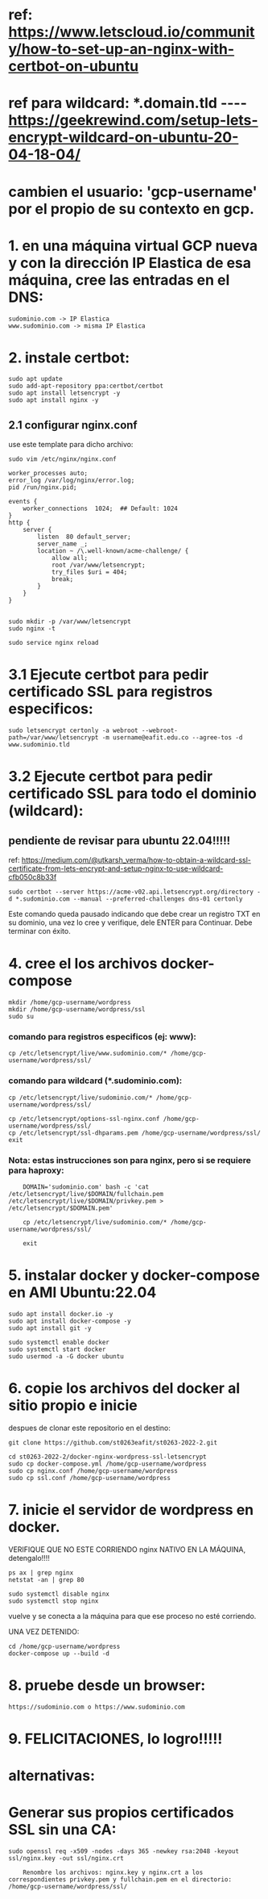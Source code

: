 # ref: https://www.letscloud.io/community/how-to-set-up-an-nginx-with-certbot-on-ubuntu
# ref para wildcard: *.domain.tld ---- https://geekrewind.com/setup-lets-encrypt-wildcard-on-ubuntu-20-04-18-04/

# cambien el usuario: 'gcp-username' por el propio de su contexto en gcp.

# 1. en una máquina virtual GCP nueva y con la dirección IP Elastica de esa máquina, cree las entradas en el DNS:

    sudominio.com -> IP Elastica
    www.sudominio.com -> misma IP Elastica

# 2. instale certbot:

    sudo apt update
    sudo add-apt-repository ppa:certbot/certbot
    sudo apt install letsencrypt -y
    sudo apt install nginx -y

## 2.1 configurar nginx.conf

use este template para dicho archivo:

    sudo vim /etc/nginx/nginx.conf

    worker_processes auto;
    error_log /var/log/nginx/error.log;
    pid /run/nginx.pid;

    events {
        worker_connections  1024;  ## Default: 1024
    }
    http {
        server {
            listen  80 default_server;
            server_name _;
            location ~ /\.well-known/acme-challenge/ {
                allow all;
                root /var/www/letsencrypt;
                try_files $uri = 404;
                break;
            }
        }
    }


    sudo mkdir -p /var/www/letsencrypt
    sudo nginx -t

    sudo service nginx reload

# 3.1 Ejecute certbot para pedir certificado SSL para registros especificos:

    sudo letsencrypt certonly -a webroot --webroot-path=/var/www/letsencrypt -m username@eafit.edu.co --agree-tos -d www.sudominio.tld

# 3.2  Ejecute certbot para pedir certificado SSL para todo el dominio (wildcard):

## pendiente de revisar para ubuntu 22.04!!!!!

ref: https://medium.com/@utkarsh_verma/how-to-obtain-a-wildcard-ssl-certificate-from-lets-encrypt-and-setup-nginx-to-use-wildcard-cfb050c8b33f

    sudo certbot --server https://acme-v02.api.letsencrypt.org/directory -d *.sudominio.com --manual --preferred-challenges dns-01 certonly

Este comando queda pausado indicando que debe crear un registro TXT en su dominio, una vez lo cree y verifique, dele ENTER para Continuar. Debe terminar con éxito.

# 4. cree el los archivos docker-compose

    mkdir /home/gcp-username/wordpress
    mkdir /home/gcp-username/wordpress/ssl
    sudo su

### comando para registros especificos (ej: www):
    cp /etc/letsencrypt/live/www.sudominio.com/* /home/gcp-username/wordpress/ssl/

### comando para wildcard (*.sudominio.com):
    cp /etc/letsencrypt/live/sudominio.com/* /home/gcp-username/wordpress/ssl/

    cp /etc/letsencrypt/options-ssl-nginx.conf /home/gcp-username/wordpress/ssl/
    cp /etc/letsencrypt/ssl-dhparams.pem /home/gcp-username/wordpress/ssl/
    exit

###     Nota: estas instrucciones son para nginx, pero si se requiere para haproxy:

        DOMAIN='sudominio.com' bash -c 'cat /etc/letsencrypt/live/$DOMAIN/fullchain.pem /etc/letsencrypt/live/$DOMAIN/privkey.pem > /etc/letsencrypt/$DOMAIN.pem'

        cp /etc/letsencrypt/live/sudominio.com/* /home/gcp-username/wordpress/ssl/

        exit

# 5. instalar docker y docker-compose en AMI Ubuntu:22.04

    sudo apt install docker.io -y
    sudo apt install docker-compose -y
    sudo apt install git -y

    sudo systemctl enable docker
    sudo systemctl start docker
    sudo usermod -a -G docker ubuntu

# 6. copie los archivos del docker al sitio propio e inicie

despues de clonar este repositorio en el destino:

    git clone https://github.com/st0263eafit/st0263-2022-2.git

    cd st0263-2022-2/docker-nginx-wordpress-ssl-letsencrypt
    sudo cp docker-compose.yml /home/gcp-username/wordpress
    sudo cp nginx.conf /home/gcp-username/wordpress
    sudo cp ssl.conf /home/gcp-username/wordpress

# 7. inicie el servidor de wordpress en docker.

VERIFIQUE QUE NO ESTE CORRIENDO nginx NATIVO EN LA MÁQUINA, detengalo!!!!

    ps ax | grep nginx
    netstat -an | grep 80

    sudo systemctl disable nginx
    sudo systemctl stop nginx

vuelve y se conecta a la máquina para que ese proceso no esté corriendo.

UNA VEZ DETENIDO:

    cd /home/gcp-username/wordpress
    docker-compose up --build -d

# 8. pruebe desde un browser:

    https://sudominio.com o https://www.sudominio.com

# 9.  FELICITACIONES, lo logro!!!!!

# alternativas:

# Generar sus propios certificados SSL sin una CA:

    sudo openssl req -x509 -nodes -days 365 -newkey rsa:2048 -keyout ssl/nginx.key -out ssl/nginx.crt
    
        Renombre los archivos: nginx.key y nginx.crt a los correspondientes privkey.pem y fullchain.pem en el directorio: /home/gcp-username/wordpress/ssl/
